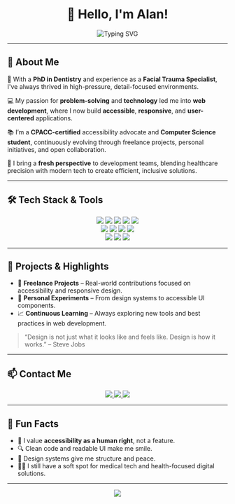 <h1 align="center">
  👋 Hello, I'm Alan!
</h1>

<p align="center">
  <img src="https://readme-typing-svg.herokuapp.com?font=Fira+Code&size=22&duration=3000&pause=500&color=00B3FF&center=true&vCenter=true&width=650&lines=From+Doctor+to+Developer;Precision+meets+Code;Building+Inclusive+Digital+Experiences;Let%E2%80%99s+Build+Together!+%F0%9F%9A%80" alt="Typing SVG" />
</p>

---

## 🧠 About Me

🦷 With a **PhD in Dentistry** and experience as a **Facial Trauma Specialist**, I've always thrived in high-pressure, detail-focused environments.

💻 My passion for **problem-solving** and **technology** led me into **web development**, where I now build **accessible**, **responsive**, and **user-centered** applications.

📚 I’m a **CPACC-certified** accessibility advocate and **Computer Science student**, continuously evolving through freelance projects, personal initiatives, and open collaboration.

🤝 I bring a **fresh perspective** to development teams, blending healthcare precision with modern tech to create efficient, inclusive solutions.

---

## 🛠️ Tech Stack & Tools

<p align="center">
  <!-- Languages -->
  <img src="https://img.shields.io/badge/HTML5-E34F26?style=for-the-badge&logo=html5&logoColor=white" />
  <img src="https://img.shields.io/badge/CSS3-1572B6?style=for-the-badge&logo=css3&logoColor=white" />
  <img src="https://img.shields.io/badge/JavaScript-F7DF1E?style=for-the-badge&logo=javascript&logoColor=black" />
  <img src="https://img.shields.io/badge/TypeScript-3178C6?style=for-the-badge&logo=typescript&logoColor=white" />
  <img src="https://img.shields.io/badge/PHP-777BB4?style=for-the-badge&logo=php&logoColor=white" />
  <br/>

  <!-- Frameworks -->
  <img src="https://img.shields.io/badge/React-20232A?style=for-the-badge&logo=react&logoColor=61DAFB" />
  <img src="https://img.shields.io/badge/Tailwind_CSS-38B2AC?style=for-the-badge&logo=tailwind-css&logoColor=white" />
  <img src="https://img.shields.io/badge/Bootstrap-563D7C?style=for-the-badge&logo=bootstrap&logoColor=white" />
  <img src="https://img.shields.io/badge/Bulma-00D1B2?style=for-the-badge&logo=bulma&logoColor=white" />
  <br/>

  <!-- Systems -->
  <img src="https://img.shields.io/badge/Windows-0078D6?style=for-the-badge&logo=windows&logoColor=white" />
  <img src="https://img.shields.io/badge/mac%20os-000000?style=for-the-badge&logo=apple&logoColor=white" />
  <img src="https://img.shields.io/badge/Linux-FCC624?style=for-the-badge&logo=linux&logoColor=black" />
</p>

---

## 🚀 Projects & Highlights

- 💼 **Freelance Projects** – Real-world contributions focused on accessibility and responsive design.
- 🧪 **Personal Experiments** – From design systems to accessible UI components.
- 📈 **Continuous Learning** – Always exploring new tools and best practices in web development.

> “Design is not just what it looks like and feels like. Design is how it works.” – Steve Jobs

---

## 📫 Contact Me

<p align="center">
  <a href="https://www.linkedin.com/in/seu-perfil" target="_blank">
    <img src="https://img.shields.io/badge/LinkedIn-0077B5?style=for-the-badge&logo=linkedin&logoColor=white" />
  </a>
  <a href="mailto:alan.so4ares@gmail.com">
    <img src="https://img.shields.io/badge/Email-D14836?style=for-the-badge&logo=gmail&logoColor=white" />
  </a>
  <a href="https://github.com/soares-alan?tab=repositories" target="_blank">
    <img src="https://img.shields.io/badge/Portfolio-000000?style=for-the-badge&logo=devdotto&logoColor=white" />
  </a>
</p>

---

## 🎯 Fun Facts

- 🎯 I value **accessibility as a human right**, not a feature.
- 🔍 Clean code and readable UI make me smile.
- 🎨 Design systems give me structure and peace.
- 👩‍⚕️ I still have a soft spot for medical tech and health-focused digital solutions.

---

<p align="center">
  <img src="https://capsule-render.vercel.app/api?type=waving&color=0:00B3FF,100:0F2027&height=140&section=footer"/>
</p>
